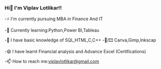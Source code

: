 ### Hi👋 I'm Viplav Lotlikar!!
-⚡  I'm currently pursuing MBA in Finance And IT

-🌱 Currently learning:Python,Power BI,Tableau

-🤔 I have basic knowledge of SQL,HTML,C,C++
-📸/🎞 Canva,Gimp,Inkscap

-😄 I have learnt Financial analysis and Advance Excel (Certifications)

-📫 How to reach me:viplavlotlikar@gmail.com

<!--
**viplav012/viplav012** is a ✨ _special_ ✨ repository because its `README.md` (this file) appears on your GitHub profile.

Here are some ideas to get you started:

-  I’m currently working on ...
-  I’m currently working on ...
- 🌱 I’m currently learning ...Python , Power BI
- 👯 I’m looking to collaborate on ...
- 🤔 I’m looking for help with ...
- 💬 Ask me about ...
- 📫 How to reach me: ...
- 😄 Pronouns: ...
- ⚡ Fun fact: ...
-->
